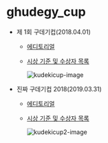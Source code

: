 # ghudegy_cup
- 제 1회 구데기컵(2018.04.01)
  - [에디토리얼](./1st-editorial.md)
  - [시상 기준 및 수상자 목록](./1st-award.md)

    ![kudekicup-image](https://upload.acmicpc.net/77d33a3d-2c08-4813-af46-b25c6117f057/-/resize/448x/)
    
- 진짜 구데기컵 2018(2019.03.31)
  - [에디토리얼](./2nd-editorial.md)
  - [시상 기준 및 수상자 목록](./2nd-award.md)
  
    ![kudekicup2-image](https://upload.acmicpc.net/d0c42024-57ab-4559-bf17-4681dea820c7/-/resize/448x/)
